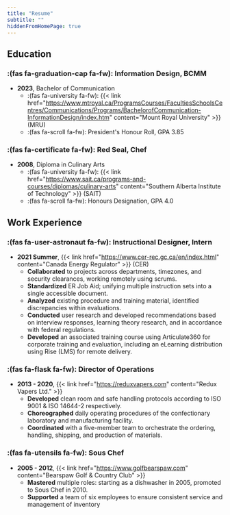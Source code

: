 ```yaml
---
title: "Resume"
subtitle: ""
hiddenFromHomePage: true
---
```

## Education

### :(fas fa-graduation-cap fa-fw): Information Design, **BCMM**
- **2023**, Bachelor of Communication
    - :(fas fa-university fa-fw): {{< link href="https://www.mtroyal.ca/ProgramsCourses/FacultiesSchoolsCentres/Communications/Programs/BachelorofCommunication-InformationDesign/index.htm" content="Mount Royal University" >}} (MRU)
    - :(fas fa-scroll fa-fw): President's Honour Roll, GPA 3.85

### :(fas fa-certificate fa-fw): Red Seal, Chef
- **2008**, Diploma in Culinary Arts
    - :(fas fa-university fa-fw): {{< link href="https://www.sait.ca/programs-and-courses/diplomas/culinary-arts" content="Southern Alberta Institute of Technology" >}} (SAIT)
    - :(fas fa-scroll fa-fw): Honours Designation, GPA 4.0

## Work Experience

### :(fas fa-user-astronaut fa-fw): Instructional Designer, Intern
- **2021 Summer**, {{< link href="https://www.cer-rec.gc.ca/en/index.html" content="Canada Energy Regulator" >}} (CER)
    - **Collaborated** to projects across departments, timezones, and security clearances, working remotely using scrums.
    - **Standardized** ER Job Aid; unifying multiple instruction sets into a single accessible document.
    - **Analyzed** existing procedure and training material, identified discrepancies within evaluations.
    - **Conducted** user research and developed recommendations based on interview responses, learning theory research, and in accordance with federal regulations.
    - **Developed** an associated training course using Articulate360 for corporate training and evaluation, including an eLearning distribution using Rise (LMS) for remote delivery.

### :(fas fa-flask fa-fw): Director of Operations
- **2013 - 2020**, {{< link href="https://reduxvapers.com" content="Redux Vapers Ltd." >}}
    - **Developed** clean room and safe handling protocols according to ISO 9001 & ISO 14644-2 respectively.
    - **Choreographed** daily operating procedures of the confectionary laboratory and manufacturing facility. 
    - **Coordinated** with a five-member team to orchestrate the ordering, handling, shipping, and production of materials.

### :(fas fa-utensils fa-fw): Sous Chef
- **2005 - 2012**, {{< link href="https://www.golfbearspaw.com" content="Bearspaw Golf & Country Club" >}}
    - **Mastered** multiple roles: starting as a dishwasher in 2005, promoted to Sous Chef in 2010.
    - **Supported** a team of six employees to ensure consistent service and management of inventory